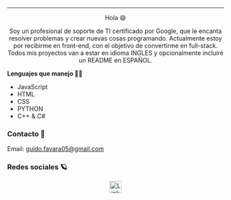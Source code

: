 
***
<p align="center">
Hola 😄 
</p>

<p align="center">
Soy un profesional de soporte de TI certificado por Google, que le encanta resolver problemas y crear nuevas cosas programando. Actualmente estoy por recibirme en front-end, con el objetivo de convertirme en full-stack. Todos mis proyectos van a estar en idioma INGLES y opcionalmente incluiré un README en ESPAÑOL.
</p>

  <strong>Lenguajes que manejo 🧑‍💻 </strong>

- JavaScript
- HTML
- CSS
- PYTHON
- C++ & C#


### Contacto 📧 
Email: guido.favara05@gmail.com

### Redes sociales 🪐 
<p align="center">
  <a href="https://www.linkedin.com/in/brunocarusok" target="_blank">
    <img align="center" src="https://cdn.jsdelivr.net/npm/simple-icons@3.0.1/icons/linkedin.svg" alt="LinkedIn" height="28px" width="28px" />
  </a>
